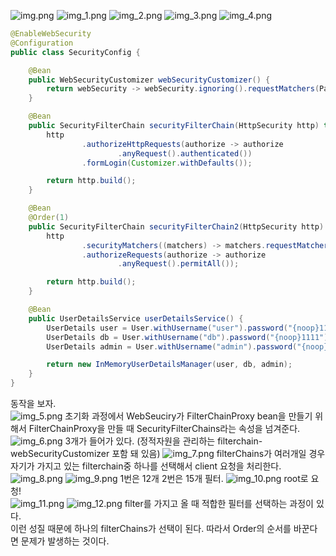 ![img.png](img.png)
![img_1.png](img_1.png)
![img_2.png](img_2.png)
![img_3.png](img_3.png)
![img_4.png](img_4.png)
```java
@EnableWebSecurity
@Configuration
public class SecurityConfig {

    @Bean
    public WebSecurityCustomizer webSecurityCustomizer() {
        return webSecurity -> webSecurity.ignoring().requestMatchers(PathRequest.toStaticResources().atCommonLocations());
    }

    @Bean
    public SecurityFilterChain securityFilterChain(HttpSecurity http) throws Exception {
        http
                .authorizeHttpRequests(authorize -> authorize
                        .anyRequest().authenticated())
                .formLogin(Customizer.withDefaults());

        return http.build();
    }

    @Bean
    @Order(1)
    public SecurityFilterChain securityFilterChain2(HttpSecurity http) throws Exception {
        http
                .securityMatchers((matchers) -> matchers.requestMatchers("/api/**"))
                .authorizeRequests(authorize -> authorize
                        .anyRequest().permitAll());

        return http.build();
    }

    @Bean
    public UserDetailsService userDetailsService() {
        UserDetails user = User.withUsername("user").password("{noop}1111").roles("USER").build();
        UserDetails db = User.withUsername("db").password("{noop}1111").roles("DB").build();
        UserDetails admin = User.withUsername("admin").password("{noop}1111").roles("ADMIN", "SECURE").build();

        return new InMemoryUserDetailsManager(user, db, admin);
    }
}
```
동작을 보자. <br>
![img_5.png](img_5.png)
초기화 과정에서 WebSeuciry가 FilterChainProxy bean을 만들기 위해서 FilterChainProxy을 만들 때 SecurityFilterChains라는 속성을 넘겨준다. <br>
![img_6.png](img_6.png)
3개가 들어가 있다. (정적자원을 관리하는 filterchain-webSecurityCustomizer 포함 돼 있음)
![img_7.png](img_7.png)
filterChains가 여러개일 경우 자기가 가지고 있는 filterchain중 하나를 선택해서 client 요청을 처리한다. <br>
![img_8.png](img_8.png)
![img_9.png](img_9.png)
1번은 12개 2번은 15개 필터.
![img_10.png](img_10.png)
root로 요청!<br>
![img_11.png](img_11.png)
![img_12.png](img_12.png)
filter를 가지고 올 때 적합한 필터를 선택하는 과정이 있다. <br>
이런 성질 때문에 하나의 filterChains가 선택이 된다. 따라서 Order의 순서를 바꾼다면 문제가 발생하는 것이다.